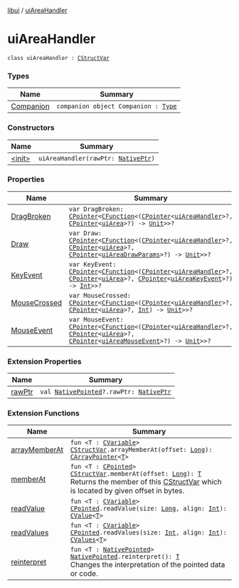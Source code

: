 [libui](../index.md) / [uiAreaHandler](./index.md)

# uiAreaHandler

`class uiAreaHandler : `[`CStructVar`](../../kotlinx.cinterop/-c-struct-var/index.md)

### Types

| Name | Summary |
|---|---|
| [Companion](-companion.md) | `companion object Companion : `[`Type`](../../kotlinx.cinterop/-c-struct-var/-type/index.md) |

### Constructors

| Name | Summary |
|---|---|
| [&lt;init&gt;](-init-.md) | `uiAreaHandler(rawPtr: `[`NativePtr`](../../kotlinx.cinterop/-native-ptr.md)`)` |

### Properties

| Name | Summary |
|---|---|
| [DragBroken](-drag-broken.md) | `var DragBroken: `[`CPointer`](../../kotlinx.cinterop/-c-pointer/index.md)`<`[`CFunction`](../../kotlinx.cinterop/-c-function/index.md)`<(`[`CPointer`](../../kotlinx.cinterop/-c-pointer/index.md)`<`[`uiAreaHandler`](./index.md)`>?, `[`CPointer`](../../kotlinx.cinterop/-c-pointer/index.md)`<`[`uiArea`](../ui-area.md)`>?) -> `[`Unit`](https://kotlinlang.org/api/latest/jvm/stdlib/kotlin/-unit/index.html)`>>?` |
| [Draw](-draw.md) | `var Draw: `[`CPointer`](../../kotlinx.cinterop/-c-pointer/index.md)`<`[`CFunction`](../../kotlinx.cinterop/-c-function/index.md)`<(`[`CPointer`](../../kotlinx.cinterop/-c-pointer/index.md)`<`[`uiAreaHandler`](./index.md)`>?, `[`CPointer`](../../kotlinx.cinterop/-c-pointer/index.md)`<`[`uiArea`](../ui-area.md)`>?, `[`CPointer`](../../kotlinx.cinterop/-c-pointer/index.md)`<`[`uiAreaDrawParams`](../ui-area-draw-params/index.md)`>?) -> `[`Unit`](https://kotlinlang.org/api/latest/jvm/stdlib/kotlin/-unit/index.html)`>>?` |
| [KeyEvent](-key-event.md) | `var KeyEvent: `[`CPointer`](../../kotlinx.cinterop/-c-pointer/index.md)`<`[`CFunction`](../../kotlinx.cinterop/-c-function/index.md)`<(`[`CPointer`](../../kotlinx.cinterop/-c-pointer/index.md)`<`[`uiAreaHandler`](./index.md)`>?, `[`CPointer`](../../kotlinx.cinterop/-c-pointer/index.md)`<`[`uiArea`](../ui-area.md)`>?, `[`CPointer`](../../kotlinx.cinterop/-c-pointer/index.md)`<`[`uiAreaKeyEvent`](../ui-area-key-event/index.md)`>?) -> `[`Int`](https://kotlinlang.org/api/latest/jvm/stdlib/kotlin/-int/index.html)`>>?` |
| [MouseCrossed](-mouse-crossed.md) | `var MouseCrossed: `[`CPointer`](../../kotlinx.cinterop/-c-pointer/index.md)`<`[`CFunction`](../../kotlinx.cinterop/-c-function/index.md)`<(`[`CPointer`](../../kotlinx.cinterop/-c-pointer/index.md)`<`[`uiAreaHandler`](./index.md)`>?, `[`CPointer`](../../kotlinx.cinterop/-c-pointer/index.md)`<`[`uiArea`](../ui-area.md)`>?, `[`Int`](https://kotlinlang.org/api/latest/jvm/stdlib/kotlin/-int/index.html)`) -> `[`Unit`](https://kotlinlang.org/api/latest/jvm/stdlib/kotlin/-unit/index.html)`>>?` |
| [MouseEvent](-mouse-event.md) | `var MouseEvent: `[`CPointer`](../../kotlinx.cinterop/-c-pointer/index.md)`<`[`CFunction`](../../kotlinx.cinterop/-c-function/index.md)`<(`[`CPointer`](../../kotlinx.cinterop/-c-pointer/index.md)`<`[`uiAreaHandler`](./index.md)`>?, `[`CPointer`](../../kotlinx.cinterop/-c-pointer/index.md)`<`[`uiArea`](../ui-area.md)`>?, `[`CPointer`](../../kotlinx.cinterop/-c-pointer/index.md)`<`[`uiAreaMouseEvent`](../ui-area-mouse-event/index.md)`>?) -> `[`Unit`](https://kotlinlang.org/api/latest/jvm/stdlib/kotlin/-unit/index.html)`>>?` |

### Extension Properties

| Name | Summary |
|---|---|
| [rawPtr](../../kotlinx.cinterop/raw-ptr.md) | `val `[`NativePointed`](../../kotlinx.cinterop/-native-pointed/index.md)`?.rawPtr: `[`NativePtr`](../../kotlinx.cinterop/-native-ptr.md) |

### Extension Functions

| Name | Summary |
|---|---|
| [arrayMemberAt](../../kotlinx.cinterop/array-member-at.md) | `fun <T : `[`CVariable`](../../kotlinx.cinterop/-c-variable/index.md)`> `[`CStructVar`](../../kotlinx.cinterop/-c-struct-var/index.md)`.arrayMemberAt(offset: `[`Long`](https://kotlinlang.org/api/latest/jvm/stdlib/kotlin/-long/index.html)`): `[`CArrayPointer`](../../kotlinx.cinterop/-c-array-pointer.md)`<`[`T`](../../kotlinx.cinterop/array-member-at.md#T)`>` |
| [memberAt](../../kotlinx.cinterop/member-at.md) | `fun <T : `[`CPointed`](../../kotlinx.cinterop/-c-pointed/index.md)`> `[`CStructVar`](../../kotlinx.cinterop/-c-struct-var/index.md)`.memberAt(offset: `[`Long`](https://kotlinlang.org/api/latest/jvm/stdlib/kotlin/-long/index.html)`): `[`T`](../../kotlinx.cinterop/member-at.md#T)<br>Returns the member of this [CStructVar](../../kotlinx.cinterop/-c-struct-var/index.md) which is located by given offset in bytes. |
| [readValue](../../kotlinx.cinterop/read-value.md) | `fun <T : `[`CVariable`](../../kotlinx.cinterop/-c-variable/index.md)`> `[`CPointed`](../../kotlinx.cinterop/-c-pointed/index.md)`.readValue(size: `[`Long`](https://kotlinlang.org/api/latest/jvm/stdlib/kotlin/-long/index.html)`, align: `[`Int`](https://kotlinlang.org/api/latest/jvm/stdlib/kotlin/-int/index.html)`): `[`CValue`](../../kotlinx.cinterop/-c-value/index.md)`<`[`T`](../../kotlinx.cinterop/read-value.md#T)`>` |
| [readValues](../../kotlinx.cinterop/read-values.md) | `fun <T : `[`CVariable`](../../kotlinx.cinterop/-c-variable/index.md)`> `[`CPointed`](../../kotlinx.cinterop/-c-pointed/index.md)`.readValues(size: `[`Int`](https://kotlinlang.org/api/latest/jvm/stdlib/kotlin/-int/index.html)`, align: `[`Int`](https://kotlinlang.org/api/latest/jvm/stdlib/kotlin/-int/index.html)`): `[`CValues`](../../kotlinx.cinterop/-c-values/index.md)`<`[`T`](../../kotlinx.cinterop/read-values.md#T)`>` |
| [reinterpret](../../kotlinx.cinterop/reinterpret.md) | `fun <T : `[`NativePointed`](../../kotlinx.cinterop/-native-pointed/index.md)`> `[`NativePointed`](../../kotlinx.cinterop/-native-pointed/index.md)`.reinterpret(): `[`T`](../../kotlinx.cinterop/reinterpret.md#T)<br>Changes the interpretation of the pointed data or code. |
